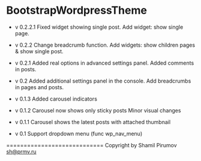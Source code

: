 BootstrapWordpressTheme
=======================
* v 0.2.2.1
Fixed widget showing single post.
Add widget: show single page.

* v 0.2.2
Change breadcrumb function.
Add widgets: show children pages & show single post.

* v 0.2.1
Added real options in advanced settings panel.
Added comments in posts.

* v 0.2
Added additional settings panel in the console.
Add breadcrumbs in pages and posts.

* v 0.1.3
Added carousel indicators

* v 0.1.2
Carousel now shows only sticky posts
Minor visual changes

* v 0.1.1
Carousel shows the latest posts with attached thumbnail

* v 0.1
Support dropdown menu (func wp_nav_menu)

============================
Copyright by Shamil Pirumov
sh@prmv.ru
